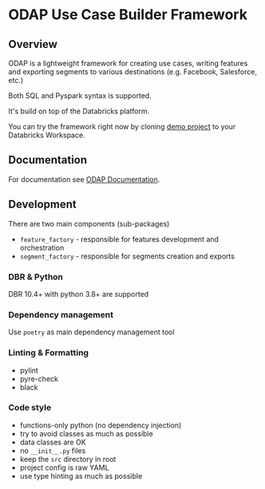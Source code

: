 # ODAP Use Case Builder Framework

## Overview

ODAP is a lightweight framework for creating use cases, writing features and exporting
segments to various destinations (e.g. Facebook, Salesforce, etc.)

Both SQL and Pyspark syntax is supported.

It's build on top of the Databricks platform.

You can try the framework right now by cloning [demo project](https://github.com/DataSentics/features-factory-demo) to your Databricks Workspace.

## Documentation
For documentation see [ODAP Documentation](https://datasentics.notion.site/ODAP-framework-f6ed0a95140d48c69b642b568c6db85f).

## Development
There are two main components (sub-packages)
- `feature_factory` - responsible for features development and orchestration
- `segment_factory` - responsible for segments creation and exports

### DBR & Python
DBR 10.4+ with python 3.8+ are supported

### Dependency management
Use `poetry` as main dependency management tool

### Linting & Formatting
- pylint
- pyre-check
- black

### Code style
- functions-only python (no dependency injection)
- try to avoid classes as much as possible
- data classes are OK
- no `__init__.py` files
- keep the `src` directory in root
- project config is raw YAML
- use type hinting as much as possible
